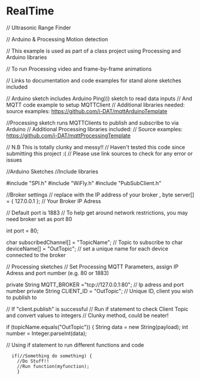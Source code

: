 RealTime
========

// Ultrasonic Range Finder

// Arduino & Processing Motion detection

// This example is used as part of a class project using Processing and Arduino libraries

// To run Processing video and frame-by-frame animations

// Links to documentation and code examples for stand alone sketches included

// Arduino sketch includes Arduino Ping))) sketch to read data inputs
// And MQTT code example to setup MQTTClient
// Additional libraries needed: source examples: https://github.com/i-DAT/mqttArduinoTemplate

//Processing sketch runs MQTTClients to publish and subscribe to via Arduino
// Additional Processing libraries included: 
// Source examples: https://github.com/i-DAT/mqttProcessingTemplate

// N.B This is totally clunky and messy!!
// Haven't tested this code since submitting this project :(
// Please use link sources to check for any error or issues




//Arduino Sketches
//Include libraries

  #include "SPI.h"
  #include "WiFly.h"
  #include "PubSubClient.h"

//Broker settings
// replace with the IP address of your broker ,
byte server[] = { 127.0.0.1 }; // Your Broker IP Adress

// Default port is 1883 
// To help get around network restrictions, you may need broker set as port 80
  
  int port = 80; 
  
  char subscribedChannel[] = "TopicName"; // Topic to subscribe to
  char deviceName[] = "OutTopic"; // set a unique name for each device connected to the broker




// Processing sketches
// Set Processing MQTT Parameters, assign IP Adress and port number (e.g. 80 or 1883)

  private String MQTT_BROKER ="tcp://127.0.0.1:80"; // Ip adress and port number
  private String CLIENT_ID = "OutTopic"; // Unique ID, client you wish to publish to

// If "client.publish" is successful
// Run if statement to check Client Topic and convert values to integers
// Clunky method, could be neater!

  if (topicName.equals("OutTopic")) {
      String data = new String(payload);
      int number = Integer.parseInt(data);
      
// Using if statement to run different functions and code

      if(//Something do something) {
        //Do Stuff!!
        //Run function(myfunction);
        }
